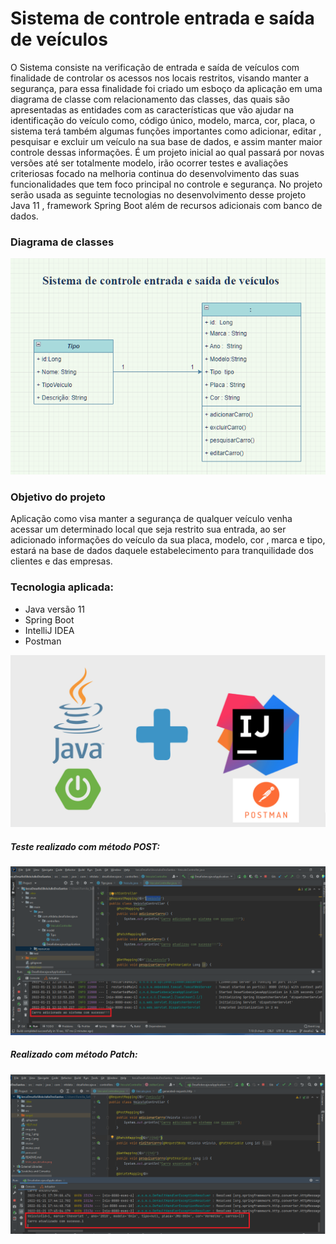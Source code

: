 # Sistema de controle entrada e saída de veículos 

O Sistema consiste  na verificação de entrada e saída de veículos com finalidade de controlar os acessos nos locais restritos, visando manter a segurança, para essa finalidade foi criado um esboço da aplicação em uma diagrama de classe com relacionamento das classes, das quais são apresentadas as entidades com as características que vão ajudar na identificação do veículo como, código único, modelo, marca, cor, placa, o sistema terá também algumas funções importantes como adicionar, editar , pesquisar e excluir um veículo na sua base de dados, e assim manter maior controle dessas informações.
É um projeto inicial ao qual passará por novas versões até ser totalmente modelo, irão ocorrer testes e avaliações criteriosas focado na melhoria continua do desenvolvimento das suas funcionalidades que tem foco principal no controle e segurança.
No projeto serão usada as seguinte tecnologias no desenvolvimento desse projeto Java 11 , framework Spring Boot além de recursos adicionais com banco de dados.  
### Diagrama de classes
![](img/img_diagrama_class.png)

### Objetivo do projeto
Aplicação como visa manter a segurança de qualquer veículo venha acessar um determinado local que seja restrito sua entrada, ao ser adicionado informações do veículo da sua placa, modelo, cor , marca e tipo, estará na base de dados daquele estabelecimento para tranquilidade dos clientes e das empresas.  
### Tecnologia aplicada:
* Java versão 11
* Spring Boot
* IntelliJ IDEA
* Postman

![](img/tecnologia_aplicada.png)
##### Teste realizado com método POST:
![](img/img_api_criando-carro.png)
##### Realizado com método Patch:
![](img/img_api_atualizacao-carro.png)
 
